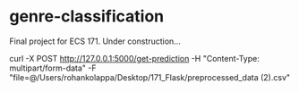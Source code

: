 # genre-classification
Final project for ECS 171. Under construction...


curl -X POST http://127.0.0.1:5000/get-prediction -H "Content-Type: multipart/form-data" -F "file=@/Users/rohankolappa/Desktop/171_Flask/preprocessed_data (2).csv"
